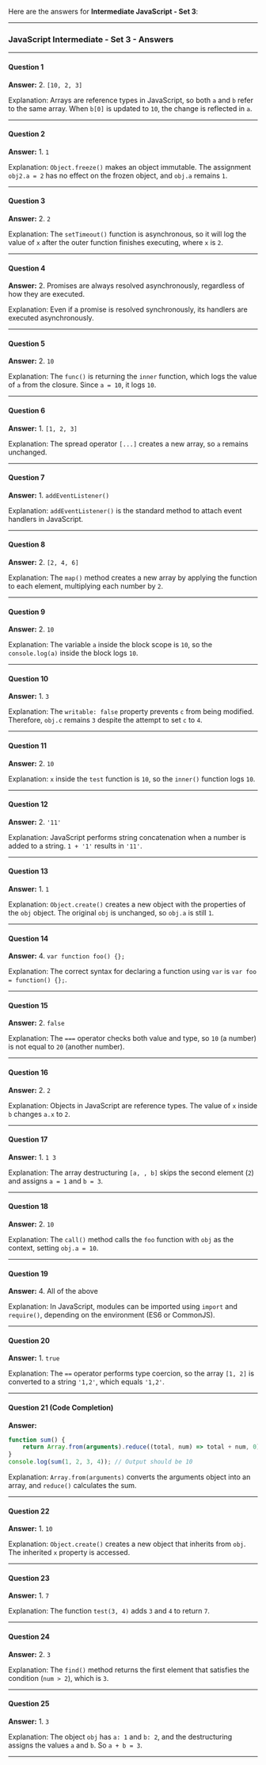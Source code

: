 Here are the answers for **Intermediate JavaScript - Set 3**:

---

### **JavaScript Intermediate - Set 3 - Answers**

---

#### **Question 1**  
**Answer:** 2. `[10, 2, 3]`

Explanation: Arrays are reference types in JavaScript, so both `a` and `b` refer to the same array. When `b[0]` is updated to `10`, the change is reflected in `a`.

---

#### **Question 2**  
**Answer:** 1. `1`

Explanation: `Object.freeze()` makes an object immutable. The assignment `obj2.a = 2` has no effect on the frozen object, and `obj.a` remains `1`.

---

#### **Question 3**  
**Answer:** 2. `2`

Explanation: The `setTimeout()` function is asynchronous, so it will log the value of `x` after the outer function finishes executing, where `x` is `2`.

---

#### **Question 4**  
**Answer:** 2. Promises are always resolved asynchronously, regardless of how they are executed.

Explanation: Even if a promise is resolved synchronously, its handlers are executed asynchronously.

---

#### **Question 5**  
**Answer:** 2. `10`

Explanation: The `func()` is returning the `inner` function, which logs the value of `a` from the closure. Since `a = 10`, it logs `10`.

---

#### **Question 6**  
**Answer:** 1. `[1, 2, 3]`

Explanation: The spread operator `[...]` creates a new array, so `a` remains unchanged.

---

#### **Question 7**  
**Answer:** 1. `addEventListener()`

Explanation: `addEventListener()` is the standard method to attach event handlers in JavaScript.

---

#### **Question 8**  
**Answer:** 2. `[2, 4, 6]`

Explanation: The `map()` method creates a new array by applying the function to each element, multiplying each number by `2`.

---

#### **Question 9**  
**Answer:** 2. `10`

Explanation: The variable `a` inside the block scope is `10`, so the `console.log(a)` inside the block logs `10`.

---

#### **Question 10**  
**Answer:** 1. `3`

Explanation: The `writable: false` property prevents `c` from being modified. Therefore, `obj.c` remains `3` despite the attempt to set `c` to `4`.

---

#### **Question 11**  
**Answer:** 2. `10`

Explanation: `x` inside the `test` function is `10`, so the `inner()` function logs `10`.

---

#### **Question 12**  
**Answer:** 2. `'11'`

Explanation: JavaScript performs string concatenation when a number is added to a string. `1 + '1'` results in `'11'`.

---

#### **Question 13**  
**Answer:** 1. `1`

Explanation: `Object.create()` creates a new object with the properties of the `obj` object. The original `obj` is unchanged, so `obj.a` is still `1`.

---

#### **Question 14**  
**Answer:** 4. `var function foo() {};`

Explanation: The correct syntax for declaring a function using `var` is `var foo = function() {};`.

---

#### **Question 15**  
**Answer:** 2. `false`

Explanation: The `===` operator checks both value and type, so `10` (a number) is not equal to `20` (another number).

---

#### **Question 16**  
**Answer:** 2. `2`

Explanation: Objects in JavaScript are reference types. The value of `x` inside `b` changes `a.x` to `2`.

---

#### **Question 17**  
**Answer:** 1. `1 3`

Explanation: The array destructuring `[a, , b]` skips the second element (`2`) and assigns `a = 1` and `b = 3`.

---

#### **Question 18**  
**Answer:** 2. `10`

Explanation: The `call()` method calls the `foo` function with `obj` as the context, setting `obj.a = 10`.

---

#### **Question 19**  
**Answer:** 4. All of the above

Explanation: In JavaScript, modules can be imported using `import` and `require()`, depending on the environment (ES6 or CommonJS).

---

#### **Question 20**  
**Answer:** 1. `true`

Explanation: The `==` operator performs type coercion, so the array `[1, 2]` is converted to a string `'1,2'`, which equals `'1,2'`.

---

#### **Question 21** (Code Completion)  
**Answer:**
```javascript
function sum() {
    return Array.from(arguments).reduce((total, num) => total + num, 0);
}
console.log(sum(1, 2, 3, 4)); // Output should be 10
```

Explanation: `Array.from(arguments)` converts the arguments object into an array, and `reduce()` calculates the sum.

---

#### **Question 22**  
**Answer:** 1. `10`

Explanation: `Object.create()` creates a new object that inherits from `obj`. The inherited `x` property is accessed.

---

#### **Question 23**  
**Answer:** 1. `7`

Explanation: The function `test(3, 4)` adds `3` and `4` to return `7`.

---

#### **Question 24**  
**Answer:** 2. `3`

Explanation: The `find()` method returns the first element that satisfies the condition (`num > 2`), which is `3`.

---

#### **Question 25**  
**Answer:** 1. `3`

Explanation: The object `obj` has `a: 1` and `b: 2`, and the destructuring assigns the values `a` and `b`. So `a + b = 3`.

---

